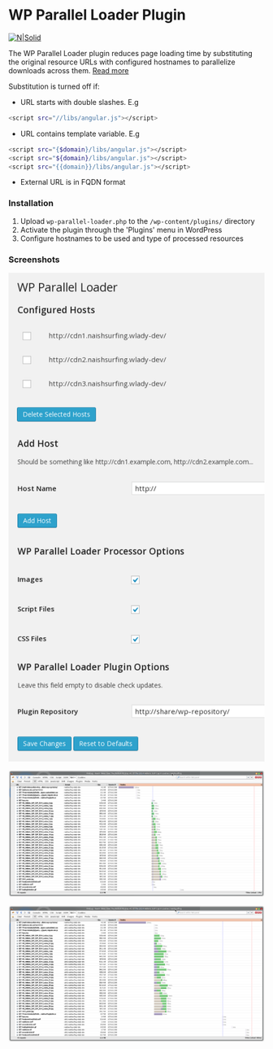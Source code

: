 # WP Parallel Loader Plugin

[![N|Solid](https://cldup.com/dTxpPi9lDf.thumb.png)](https://nodesource.com/products/nsolid)

The WP Parallel Loader plugin reduces page loading time by substituting the original resource URLs with configured hostnames to parallelize downloads across them. [Read more](http://gtmetrix.com/parallelize-downloads-across-hostnames.html)

Substitution is turned off if:
  - URL starts with double slashes. E.g
    
```sh
<script src="//libs/angular.js"></script>
```
  - URL contains template variable. E.g
```sh    
<script src="{$domain}/libs/angular.js"></script>
<script src="${domain}/libs/angular.js"></script>
<script src="{{domain}}/libs/angular.js"></script>
```
  - External URL is in FQDN format

### Installation

1. Upload `wp-parallel-loader.php` to the `/wp-content/plugins/` directory
2. Activate the plugin through the 'Plugins' menu in WordPress
3. Configure hostnames to be used and type of processed resources

### Screenshots
![Settings Screen](screenshot-1.png)

![Waterfall diagram of a page without domain sharding](screenshot-2.png)

![Waterfall diagram with resources sharded across 3 domains](screenshot-3.png)

